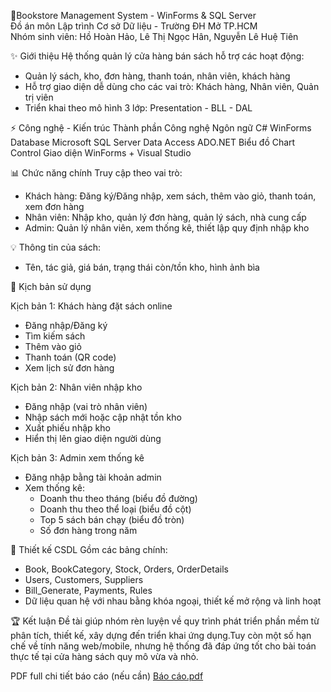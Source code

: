 📙Bookstore Management System - WinForms & SQL Server  
Đồ án môn Lập trình Cơ sở Dữ liệu - Trường ĐH Mở TP.HCM  
Nhóm sinh viên: Hồ Hoàn Hảo, Lê Thị Ngọc Hân, Nguyễn Lê Huệ Tiên

✨ Giới thiệu
Hệ thống quản lý cửa hàng bán sách hỗ trợ các hoạt động:
- Quản lý sách, kho, đơn hàng, thanh toán, nhân viên, khách hàng
- Hỗ trợ giao diện dễ dùng cho các vai trò: Khách hàng, Nhân viên, Quản trị viên
- Triển khai theo mô hình 3 lớp: Presentation - BLL - DAL

⚡ Công nghệ - Kiến trúc
Thành phần          Công nghệ
Ngôn ngữ          C# WinForms
Database          Microsoft SQL Server
Data Access       ADO.NET
Biểu đồ           Chart Control
Giao diện         WinForms + Visual Studio

📊 Chức năng chính
Truy cập theo vai trò:
- Khách hàng: Đăng ký/Đăng nhập, xem sách, thêm vào giỏ, thanh toán, xem đơn hàng
- Nhân viên: Nhập kho, quản lý đơn hàng, quản lý sách, nhà cung cấp
- Admin: Quản lý nhân viên, xem thống kê, thiết lập quy định nhập kho

💡 Thông tin của sách:
- Tên, tác giả, giá bán, trạng thái còn/tồn kho, hình ảnh bìa

📅 Kịch bản sử dụng

Kịch bản 1: Khách hàng đặt sách online
- Đăng nhập/Đăng ký
- Tìm kiếm sách
- Thêm vào giỏ
- Thanh toán (QR code)
- Xem lịch sử đơn hàng

Kịch bản 2: Nhân viên nhập kho
- Đăng nhập (vai trò nhân viên)
- Nhập sách mới hoặc cập nhật tồn kho
- Xuất phiếu nhập kho
- Hiển thị lên giao diện người dùng

Kịch bản 3: Admin xem thống kê
- Đăng nhập bằng tài khoản admin
- Xem thống kê:
  + Doanh thu theo tháng (biểu đồ đường)
  + Doanh thu theo thể loại (biểu đồ cột)
  + Top 5 sách bán chạy (biểu đồ tròn)
  + Số đơn hàng trong năm

💮 Thiết kế CSDL
Gồm các bảng chính:
- Book, BookCategory, Stock, Orders, OrderDetails
- Users, Customers, Suppliers
- Bill_Generate, Payments, Rules
- Dữ liệu quan hệ với nhau bằng khóa ngoại, thiết kế mở rộng và linh hoạt

🏆 Kết luận
Đề tài giúp nhóm rèn luyện về quy trình phát triển phần mềm từ phân tích, thiết kế, xây dựng đến triển khai ứng dụng.Tuy còn một số hạn chế về tính năng web/mobile, nhưng hệ thống đã đáp ứng tốt cho bài toán thực tế tại cửa hàng sách quy mô vừa và nhỏ.

PDF full chi tiết báo cáo (nếu cần)
[Báo cáo.pdf](https://github.com/user-attachments/files/20213180/Bao.cao.pdf)
